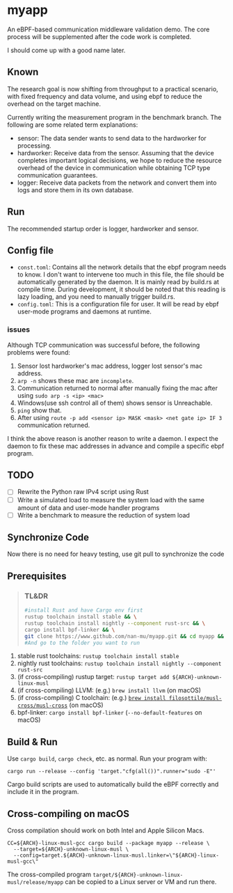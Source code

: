 # myapp

An eBPF-based communication middleware validation demo. The core process will be supplemented after the code work is completed.

I should come up with a good name later.

## Known

The research goal is now shifting from throughput to a practical scenario, with fixed frequency and data volume, and using ebpf to reduce the overhead on the target machine.

Currently writing the measurement program in the benchmark branch. The following are some related term explanations:

* sensor: The data sender wants to send data to the hardworker for processing.
* hardworker: Receive data from the sensor. Assuming that the device completes important logical decisions, we hope to reduce the resource overhead of the device in communication while obtaining TCP type communication guarantees.
* logger: Receive data packets from the network and convert them into logs and store them in its own database.

## Run

The recommended startup order is logger, hardworker and sensor. 

## Config file

* `const.toml`: Contains all the network details that the ebpf program needs to know. I don't want to intervene too much in this file, the file should be automatically generated by the daemon. It is mainly read by build.rs at compile time. During development, it should be noted that this reading is lazy loading, and you need to manually trigger build.rs.
* `config.toml`: This is a configuration file for user. It will be read by ebpf user-mode programs and daemons at runtime.

### issues

Although TCP communication was successful before, the following problems were found:

1. Sensor lost hardworker's mac address, logger lost sensor's mac address.
  1. `arp -n` shows these mac are `incomplete`.
  1. Communication returned to normal after manually fixing the mac after using `sudo arp -s <ip> <mac>`
1. Windows(use ssh control all of them) shows sensor is Unreachable.
  1. `ping` show that.
  1. After using `route -p add <sensor ip> MASK <mask> <net gate ip> IF 3` communication returned.

I think the above reason is another reason to write a daemon. I expect the daemon to fix these mac addresses in advance and compile a specific ebpf program.

## TODO

- [ ] Rewrite the Python raw IPv4 script using Rust
- [ ] Write a simulated load to measure the system load with the same amount of data and user-mode handler programs
- [ ] Write a benchmark to measure the reduction of system load

## Synchronize Code

Now there is no need for heavy testing, use git pull to synchronize the code

## Prerequisites

> ### TL&DR
> ```bash
> #install Rust and have Cargo env first
> rustup toolchain install stable && \
> rustup toolchain install nightly --component rust-src && \
> cargo install bpf-linker && \
> git clone https://www.github.com/nan-mu/myapp.git && cd myapp && \
> #And go to the folder you want to run
> ```

1. stable rust toolchains: `rustup toolchain install stable`
1. nightly rust toolchains: `rustup toolchain install nightly --component rust-src`
1. (if cross-compiling) rustup target: `rustup target add ${ARCH}-unknown-linux-musl`
1. (if cross-compiling) LLVM: (e.g.) `brew install llvm` (on macOS)
1. (if cross-compiling) C toolchain: (e.g.) [`brew install filosottile/musl-cross/musl-cross`](https://github.com/FiloSottile/homebrew-musl-cross) (on macOS)
1. bpf-linker: `cargo install bpf-linker` (`--no-default-features` on macOS)

## Build & Run

Use `cargo build`, `cargo check`, etc. as normal. Run your program with:

```shell
cargo run --release --config 'target."cfg(all())".runner="sudo -E"'
```

Cargo build scripts are used to automatically build the eBPF correctly and include it in the
program.

## Cross-compiling on macOS

Cross compilation should work on both Intel and Apple Silicon Macs.

```shell
CC=${ARCH}-linux-musl-gcc cargo build --package myapp --release \
  --target=${ARCH}-unknown-linux-musl \
  --config=target.${ARCH}-unknown-linux-musl.linker=\"${ARCH}-linux-musl-gcc\"
```
The cross-compiled program `target/${ARCH}-unknown-linux-musl/release/myapp` can be
copied to a Linux server or VM and run there.

